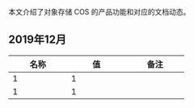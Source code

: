 本文介绍了对象存储 COS 的产品功能和对应的文档动态。

## 2019年12月



<style>
table th:nth-of-type(1) {
	width: 100px;
}
table th:nth-of-type(2) {
	width: 100px;
}
table th:nth-of-type(3) {
	width: 100px;
}
</style>



|名称|值|备注|
|---|---|---|
|1|1|
|1|1|

